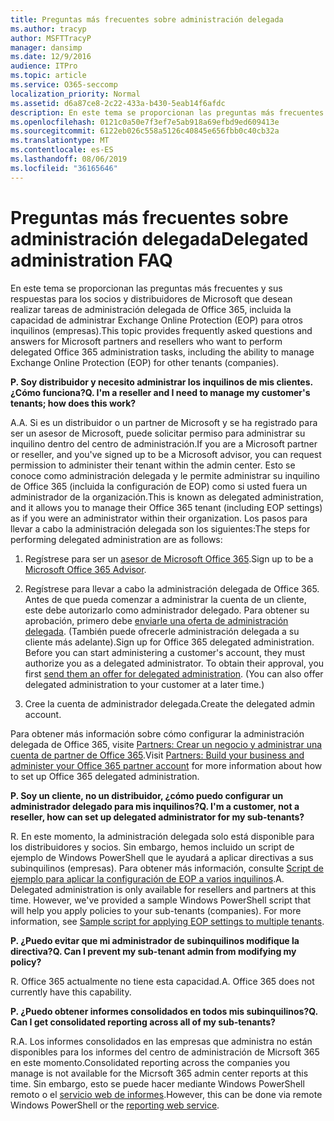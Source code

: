 ```yaml
---
title: Preguntas más frecuentes sobre administración delegada
ms.author: tracyp
author: MSFTTracyP
manager: dansimp
ms.date: 12/9/2016
audience: ITPro
ms.topic: article
ms.service: O365-seccomp
localization_priority: Normal
ms.assetid: d6a87ce8-2c22-433a-b430-5eab14f6afdc
description: En este tema se proporcionan las preguntas más frecuentes y sus respuestas para los socios y distribuidores de Microsoft que desean realizar tareas de administración delegada de Office 365, incluida la capacidad de administrar Exchange Online Protection (EOP) para otros inquilinos (empresas).
ms.openlocfilehash: 0121c0a50e7f3ef7e5ab918a69efbd9ed609413e
ms.sourcegitcommit: 6122eb026c558a5126c40845e656fbb0c40cb32a
ms.translationtype: MT
ms.contentlocale: es-ES
ms.lasthandoff: 08/06/2019
ms.locfileid: "36165646"
---
```

# <a name="delegated-administration-faq"></a><span data-ttu-id="57e2f-103">Preguntas más frecuentes sobre administración delegada</span><span class="sxs-lookup"><span data-stu-id="57e2f-103">Delegated administration FAQ</span></span>

<span data-ttu-id="57e2f-104">En este tema se proporcionan las preguntas más frecuentes y sus respuestas para los socios y distribuidores de Microsoft que desean realizar tareas de administración delegada de Office 365, incluida la capacidad de administrar Exchange Online Protection (EOP) para otros inquilinos (empresas).</span><span class="sxs-lookup"><span data-stu-id="57e2f-104">This topic provides frequently asked questions and answers for Microsoft partners and resellers who want to perform delegated Office 365 administration tasks, including the ability to manage Exchange Online Protection (EOP) for other tenants (companies).</span></span>
  
 <span data-ttu-id="57e2f-105">**P. Soy distribuidor y necesito administrar los inquilinos de mis clientes. ¿Cómo funciona?**</span><span class="sxs-lookup"><span data-stu-id="57e2f-105">**Q. I'm a reseller and I need to manage my customer's tenants; how does this work?**</span></span>
  
<span data-ttu-id="57e2f-106">A.</span><span class="sxs-lookup"><span data-stu-id="57e2f-106">A.</span></span> <span data-ttu-id="57e2f-107">Si es un distribuidor o un partner de Microsoft y se ha registrado para ser un asesor de Microsoft, puede solicitar permiso para administrar su inquilino dentro del centro de administración.</span><span class="sxs-lookup"><span data-stu-id="57e2f-107">If you are a Microsoft partner or reseller, and you've signed up to be a Microsoft advisor, you can request permission to administer their tenant within the admin center.</span></span> <span data-ttu-id="57e2f-108">Esto se conoce como administración delegada y le permite administrar su inquilino de Office 365 (incluida la configuración de EOP) como si usted fuera un administrador de la organización.</span><span class="sxs-lookup"><span data-stu-id="57e2f-108">This is known as delegated administration, and it allows you to manage their Office 365 tenant (including EOP settings) as if you were an administrator within their organization.</span></span> <span data-ttu-id="57e2f-109">Los pasos para llevar a cabo la administración delegada son los siguientes:</span><span class="sxs-lookup"><span data-stu-id="57e2f-109">The steps for performing delegated administration are as follows:</span></span>
  
1. <span data-ttu-id="57e2f-110">Regístrese para ser un [asesor de Microsoft Office 365](https://aka.ms/cloudbenefits).</span><span class="sxs-lookup"><span data-stu-id="57e2f-110">Sign up to be a [Microsoft Office 365 Advisor](https://aka.ms/cloudbenefits).</span></span>
    
2. <span data-ttu-id="57e2f-p102">Regístrese para llevar a cabo la administración delegada de Office 365. Antes de que pueda comenzar a administrar la cuenta de un cliente, este debe autorizarlo como administrador delegado. Para obtener su aprobación, primero debe [enviarle una oferta de administración delegada](https://go.microsoft.com/fwlink/?LinkId=396829). (También puede ofrecerle administración delegada a su cliente más adelante).</span><span class="sxs-lookup"><span data-stu-id="57e2f-p102">Sign up for Office 365 delegated administration. Before you can start administering a customer's account, they must authorize you as a delegated administrator. To obtain their approval, you first [send them an offer for delegated administration](https://go.microsoft.com/fwlink/?LinkId=396829). (You can also offer delegated administration to your customer at a later time.)</span></span> 
    
3. <span data-ttu-id="57e2f-115">Cree la cuenta de administrador delegada.</span><span class="sxs-lookup"><span data-stu-id="57e2f-115">Create the delegated admin account.</span></span>
    
<span data-ttu-id="57e2f-116">Para obtener más información sobre cómo configurar la administración delegada de Office 365, visite [Partners: Crear un negocio y administrar una cuenta de partner de Office 365](https://go.microsoft.com/fwlink/?LinkId=301485).</span><span class="sxs-lookup"><span data-stu-id="57e2f-116">Visit [Partners: Build your business and administer your Office 365 partner account](https://go.microsoft.com/fwlink/?LinkId=301485) for more information about how to set up Office 365 delegated administration.</span></span> 
  
 <span data-ttu-id="57e2f-117">**P. Soy un cliente, no un distribuidor, ¿cómo puedo configurar un administrador delegado para mis inquilinos?**</span><span class="sxs-lookup"><span data-stu-id="57e2f-117">**Q. I'm a customer, not a reseller, how can set up delegated administrator for my sub-tenants?**</span></span>
  
<span data-ttu-id="57e2f-p103">R. En este momento, la administración delegada solo está disponible para los distribuidores y socios. Sin embargo, hemos incluido un script de ejemplo de Windows PowerShell que le ayudará a aplicar directivas a sus subinquilinos (empresas). Para obtener más información, consulte [Script de ejemplo para aplicar la configuración de EOP a varios inquilinos](sample-script-for-applying-eop-settings-to-multiple-tenants.md).</span><span class="sxs-lookup"><span data-stu-id="57e2f-p103">A. Delegated administration is only available for resellers and partners at this time. However, we've provided a sample Windows PowerShell script that will help you apply policies to your sub-tenants (companies). For more information, see [Sample script for applying EOP settings to multiple tenants](sample-script-for-applying-eop-settings-to-multiple-tenants.md).</span></span>
  
 <span data-ttu-id="57e2f-122">**P. ¿Puedo evitar que mi administrador de subinquilinos modifique la directiva?**</span><span class="sxs-lookup"><span data-stu-id="57e2f-122">**Q. Can I prevent my sub-tenant admin from modifying my policy?**</span></span>
  
<span data-ttu-id="57e2f-p104">R. Office 365 actualmente no tiene esta capacidad.</span><span class="sxs-lookup"><span data-stu-id="57e2f-p104">A. Office 365 does not currently have this capability.</span></span>
  
 <span data-ttu-id="57e2f-125">**P. ¿Puedo obtener informes consolidados en todos mis subinquilinos?**</span><span class="sxs-lookup"><span data-stu-id="57e2f-125">**Q. Can I get consolidated reporting across all of my sub-tenants?**</span></span>
  
<span data-ttu-id="57e2f-126">R.</span><span class="sxs-lookup"><span data-stu-id="57e2f-126">A.</span></span> <span data-ttu-id="57e2f-127">Los informes consolidados en las empresas que administra no están disponibles para los informes del centro de administración de Micrsoft 365 en este momento.</span><span class="sxs-lookup"><span data-stu-id="57e2f-127">Consolidated reporting across the companies you manage is not available for the Micrsoft 365 admin center reports at this time.</span></span> <span data-ttu-id="57e2f-128">Sin embargo, esto se puede hacer mediante Windows PowerShell remoto o el [servicio web de informes](https://go.microsoft.com/fwlink/?LinkId=279926).</span><span class="sxs-lookup"><span data-stu-id="57e2f-128">However, this can be done via remote Windows PowerShell or the [reporting web service](https://go.microsoft.com/fwlink/?LinkId=279926).</span></span> 
  

